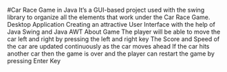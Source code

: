 #Car Race Game in Java
It’s a GUI-based project used with the swing library to organize all the elements that work under the Car Race Game.
Desktop Application
Creating an attractive User Interface with the help of Java Swing and Java AWT
About Game
 The player will be able to move the car left and right by pressing the left and right key
 The Score and Speed of the car are updated continuously as the car moves ahead
 If the car hits another car then the game is over and the player can restart the game by pressing Enter Key
